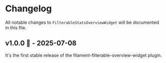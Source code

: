 # Changelog

All notable changes to `FilterableStatsOverviewWidget` will be documented in this file.

## v1.0.0 🎂 - 2025-07-08

It's the first stable release of the filament-filterable-overview-widget plugin.
